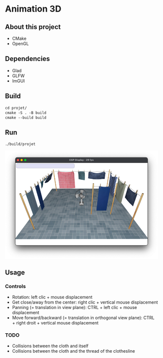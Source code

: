 # Animation 3D

## About this project 

- CMake
- OpenGL

## Dependencies 

- Glad
- GLFW
- ImGUI 

## Build

```
cd projet/
cmake -S . -B build
cmake --build build
```

## Run

```
./build/projet
```
![Project preview](./projet/assets/projectPreview.png "Project preview")

## Usage 

### Controls

- Rotation: left clic + mouse displacement
- Get close/away from the center: right clic + vertical mouse displacement
- Panning (= translation in view plane): CTRL + left clic + mouse displacement
- Move forward/backward (= translation in orthogonal view plane): CTRL + right droit + vertical mouse displacement

### TODO 

- Collisions between the cloth and itself
- Collisions between the cloth and the thread of the clothesline
